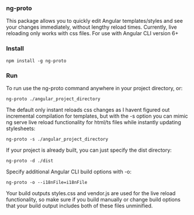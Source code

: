 
### ng-proto
This package allows you to quickly edit Angular templates/styles and see your changes immediately, without lengthy reload times. Currently, live reloading only works with css files.
For use with Angular CLI version 6+

### Install
```
npm install -g ng-proto
```

### Run
To run use the ng-proto command anywhere in your project directory, or: 
```
ng-proto ./angular_project_directory
```
The default only instant reloads css changes as I havent figured out incremental compilation for templates, but with the -s option you can mimic ng serve live reload functionality for html/ts files while instantly updating stylesheets:
```
ng-proto -s ./angular_project_directory
```


If your project is already built, you can just specify the dist directory:
```
ng-proto -d ./dist
```

Specify additional Angular CLI build options with -o: 
```
ng-proto -o --i18nFile=i18nFile
```
Your build outputs styles.css and vendor.js are used for the live reload functionality, so make sure if you build manually or change build options that your build output includes both of these files unminified. 



